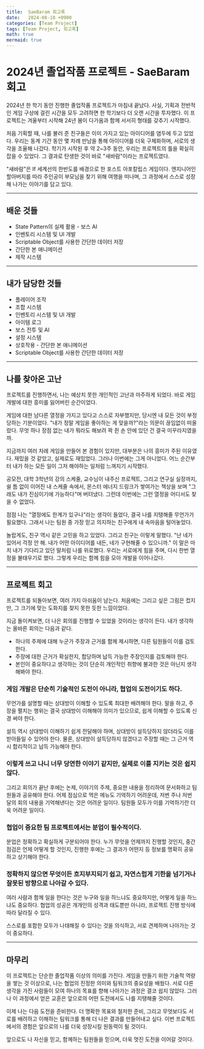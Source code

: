 ```yaml
---
title:  SaeBaram 회고록
date:   2024-08-10 +0900
categories: [Team Project]
tags: [Team Project, 회고록]
math: true
mermaid: true
---
```


# 2024년 졸업작품 프로젝트 - SaeBaram 회고
2024년 한 학기 동안 진행한 졸업작품 프로젝트가 마침내 끝났다.
사실, 기획과 전반적인 게임 구상에 걸린 시간을 모두 고려하면 한 학기보다 더 오랜 시간을 투자했다. 이 프로젝트는 겨울부터 시작해 24년 봄이 다가옴과 함께 서서히 형태를 갖추기 시작했다.

처음 기획할 때, 나를 불러 준 친구들은 이미 가지고 있는 아이디어를 염두에 두고 있었다. 우리는 동계 기간 동안 몇 차례 만남을 통해 아이디어를 더욱 구체화하며, 서로의 생각을 조율해 나갔다. 학기가 시작된 후 약 2~3주 동안, 우리는 프로젝트의 틀을 확실히 잡을 수 있었다. 그 결과로 탄생한 것이 바로 "새바람"이라는 프로젝트였다.

"새바람"은 If 세계선의 한반도를 배경으로 한 포스트 아포칼립스 게임이다. 엔지니어인 할아버지를 따라 주인공이 부모님을 찾기 위해 여행을 떠나며, 그 과정에서 스스로 성장해 나가는 이야기를 담고 있다.

---

## 배운 것들
- State Pattern의 실제 활용 - 보스 AI
- 인벤토리 시스템 및 UI 개발
- Scriptable Object를 사용한 간단한 데이터 저장
- 간단한 본 애니메이션
- 제작 시스템

---

## 내가 담당한 것들
- 플레이어 조작
- 조합 시스템
- 인벤토리 시스템 및 UI 개발
- 아이템 로그
- 보스 전투 및 AI
- 설정 시스템
- 상호작용 - 간단한 본 애니메이션
- Scriptable Object를 사용한 간단한 데이터 저장

---

## 나를 찾아온 고난
프로젝트를 진행하면서, 나는 예상치 못한 개인적인 고난과 마주하게 되었다.
바로 게임 개발에 대한 흥미를 잃어버린 순간이었다.

게임에 대한 남다른 열정을 가지고 있다고 스스로 자부했지만, 당시엔 내 모든 것이 부정당하는 기분이었다. "내가 정말 게임을 좋아하는 게 맞을까?"라는 의문이 끊임없이 떠올랐다. 무엇 하나 장점 없는 내가 뭐라도 해보려 꽉 쥔 손 안에 있던 건 결국 미꾸라지였을까.

지금까지 여러 차례 게임을 만들어 본 경험이 있지만, 대부분은 나의 흥미가 주된 이유였다. 재밌을 것 같았고, 실제로도 재밌었다. 그러나 이번에는 그게 아니었다. 어느 순간부터 내가 하는 모든 일이 그저 해야하는 일처럼 느껴지기 시작했다.

공모전, 대학 3학년의 강의 스케줄, 교수님이 내주신 프로젝트, 그리고 연구실 실장까지, 쉴 틈 없이 이어진 내 스케줄 속에서, 몬스터 에너지 드링크가 쌓여가는 책상을 보며 "그래도 내가 진심이기에 가능하다"며 버텨냈다. 그런데 이번에는 그런 열정을 어디서도 찾을 수 없었다.

점점 나는 "열정에도 한계가 있구나"라는 생각이 들었다, 결국 나를 지탱해줄 무언가가 필요했다. 그래서 나는 팀원 중 가장 믿고 의지하는 친구에게 내 속마음을 털어놓았다.

놀랍게도, 친구 역시 같은 고민을 하고 있었다. 그리고 친구는 이렇게 말했다. "난 네가 있어서 걱정 안 해. 내가 어떤 아이디어를 내든, 네가 구현해줄 수 있으니까." 이 말은 마치 내가 기다리고 있던 말처럼 나를 위로했다. 우리는 서로에게 힘을 주며, 다시 한번 열정을 불태우기로 했다. 그렇게 우리는 함께 힘을 모아 개발을 이어나갔다.

---

## 프로젝트 회고
프로젝트를 되돌아보면, 여러 가지 아쉬움이 남는다. 처음에는 그리고 싶은 그림은 컸지만, 그 크기에 맞는 도화지를 찾지 못한 듯한 느낌이었다.

지금 돌이켜보면, 더 나은 회의를 진행할 수 있었을 것이라는 생각이 든다.
내가 생각하는 올바른 회의는 다음과 같다.

- 하나의 주제에 대해 누군가 주장과 근거를 함께 제시하면, 다른 팀원들이 이를 검토한다.
- 주장에 대한 근거가 확실한지, 합당하며 납득 가능한 주장인지를 검토해야 한다.
- 본인이 중요하다고 생각하는 것이 단순히 개인적인 취향에 불과한 것은 아닌지 생각해봐야 한다.
  
### 게임 개발은 단순히 기술적인 도전이 아니라, 협업의 도전이기도 하다.
무언가를 설명할 때는 상대방이 이해할 수 있도록 최대한 배려해야 한다. 말을 하고, 주장을 펼치는 행위는 결국 상대방이 이해해야 의미가 있으므로, 쉽게 이해할 수 있도록 신경 써야 한다.

설득 역시 상대방이 이해하기 쉽게 전달해야 하며, 상대방이 설득당하지 않더라도 이를 받아들일 수 있어야 한다. 물론, 상대방이 설득당하지 않겠다고 주장할 때는 그 근거 역시 합리적이고 납득 가능해야 한다.

### 이렇게 쓰고 나니 너무 당연한 이야기 같지만, 실제로 이를 지키는 것은 쉽지 않다.
그리고 회의가 끝난 후에는 논제, 이야기의 주제, 중요한 내용을 정리하여 문서화하고 팀원들과 공유해야 한다.
어제 점심으로 먹은 메뉴도 기억하기 어려운데, 저번 주나 저번 달의 회의 내용을 기억해낸다는 것은 어려운 일이다. 팀원들 모두가 이를 기억하기란 더욱 어려운 일이다.

### 협업이 중요한 팀 프로젝트에서는 분업이 필수적이다.
분업은 정확하고 확실하게 구분되어야 한다. 누가 무엇을 언제까지 진행할 것인지, 중간 점검은 언제 어떻게 할 것인지, 진행한 후에는 그 결과가 어떤지 등 정보를 명확히 공유하고 상기해야 한다.

### 정확하지 않으면 무엇이든 흐지부지되기 쉽고, 자연스럽게 기한을 넘기거나 잘못된 방향으로 나아갈 수 있다.
여러 사람과 함께 일을 한다는 것은 누구와 일을 하느냐도 중요하지만, 어떻게 일을 하느냐도 중요하다. 협업의 성공은 개개인의 성격과 태도뿐만 아니라, 프로젝트 진행 방식에 따라 달라질 수 있다.

스스로를 포함한 모두가 나태해질 수 있다는 것을 의식하고, 서로 견제하며 나아가는 것이 중요하다.

---

## 마무리
이 프로젝트는 단순한 졸업작품 이상의 의미를 가진다. 게임을 만들기 위한 기술적 역량을 쌓는 것 이상으로, 나는 협업의 진정한 의미와 팀워크의 중요성을 배웠다. 서로 다른 생각을 가진 사람들이 모여 하나의 목표를 향해 나아가는 과정은 결코 쉽지 않았다. 그러나 이 과정에서 얻은 교훈은 앞으로의 어떤 도전에서도 나를 지탱해줄 것이다.

이제 나는 다음 도전을 준비한다. 더 명확한 목표와 철저한 준비, 그리고 무엇보다도 서로를 배려하고 이해하는 팀워크를 통해 더 나은 결과를 만들어내고 싶다. 이번 프로젝트에서의 경험은 앞으로의 나를 더욱 성장시킬 원동력이 될 것이다.

앞으로도 나 자신을 믿고, 함께하는 팀원들을 믿으며, 더욱 멋진 도전을 이어갈 것이다.